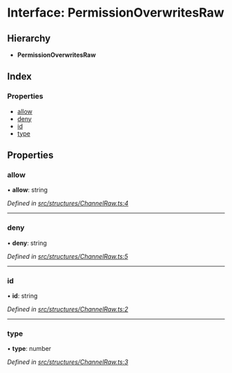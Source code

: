 # Interface: PermissionOverwritesRaw

## Hierarchy

* **PermissionOverwritesRaw**

## Index

### Properties

* [allow](_structures_channelraw_.permissionoverwritesraw.md#allow)
* [deny](_structures_channelraw_.permissionoverwritesraw.md#deny)
* [id](_structures_channelraw_.permissionoverwritesraw.md#id)
* [type](_structures_channelraw_.permissionoverwritesraw.md#type)

## Properties

### allow

•  **allow**: string

*Defined in [src/structures/ChannelRaw.ts:4](https://github.com/ourcord/ourcord/blob/175a597/src/structures/ChannelRaw.ts#L4)*

___

### deny

•  **deny**: string

*Defined in [src/structures/ChannelRaw.ts:5](https://github.com/ourcord/ourcord/blob/175a597/src/structures/ChannelRaw.ts#L5)*

___

### id

•  **id**: string

*Defined in [src/structures/ChannelRaw.ts:2](https://github.com/ourcord/ourcord/blob/175a597/src/structures/ChannelRaw.ts#L2)*

___

### type

•  **type**: number

*Defined in [src/structures/ChannelRaw.ts:3](https://github.com/ourcord/ourcord/blob/175a597/src/structures/ChannelRaw.ts#L3)*
